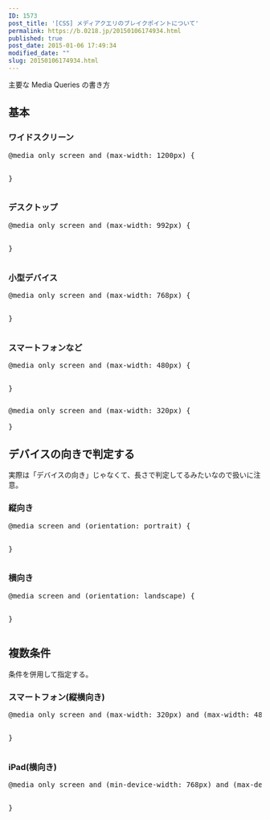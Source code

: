 ```yaml
---
ID: 1573
post_title: '[CSS] メディアクエリのブレイクポイントについて'
permalink: https://b.0218.jp/20150106174934.html
published: true
post_date: 2015-01-06 17:49:34
modified_date: ""
slug: 20150106174934.html
---
```

主要な Media Queries の書き方
<!--more-->
<h2>基本</h2>
<h3>ワイドスクリーン</h3>
<pre class="prettyprint linenums lang-css">
@media only screen and (max-width: 1200px) {
    
}
</pre>
<h3>デスクトップ</h3>
<pre class="prettyprint linenums lang-css">
@media only screen and (max-width: 992px) {
    
}
</pre>
<h3>小型デバイス</h3>
<pre class="prettyprint linenums lang-css">
@media only screen and (max-width: 768px) {
    
}
</pre>

<h3>スマートフォンなど</h3>
<pre class="prettyprint linenums lang-css">
@media only screen and (max-width: 480px) {
    
}
</pre>
<pre class="prettyprint linenums lang-css">
@media only screen and (max-width: 320px) {
    
}
</pre>


<h2>デバイスの向きで判定する</h2>
実際は「デバイスの向き」じゃなくて、長さで判定してるみたいなので扱いに注意。
<h3>縦向き</h3>
<pre class="prettyprint linenums lang-css">
@media screen and (orientation: portrait) {
    
}
</pre>
<h3>横向き</h3>
<pre class="prettyprint linenums lang-css">
@media screen and (orientation: landscape) {
    
}
</pre>


<h2>複数条件</h2>
条件を併用して指定する。
<h3>スマートフォン(縦横向き)</h3>
<pre class="prettyprint linenums lang-css">
@media only screen and (max-width: 320px) and (max-width: 480px) {
    
}
</pre>

<h3>iPad(横向き)</h3>
<pre class="prettyprint linenums lang-css">
@media only screen and (min-device-width: 768px) and (max-device-width: 1024px) and (orientation: landscape) {
    
}
</pre>